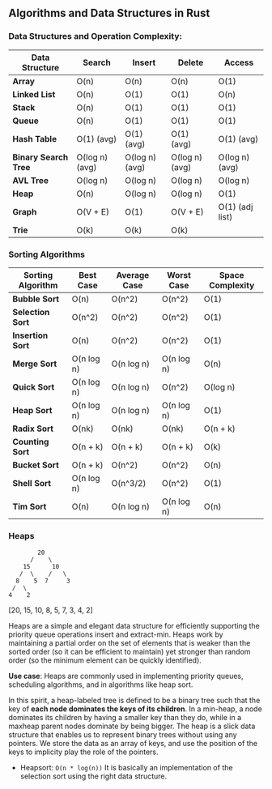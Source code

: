 ## Algorithms and Data Structures in Rust


### Data Structures and Operation Complexity:

| **Data Structure**     | **Search**        | **Insert**        | **Delete**        | **Access**       |
|------------------------|-------------------|-------------------|-------------------|------------------|
| **Array**              | O(n)              | O(n)              | O(n)              | O(1)             |
| **Linked List**        | O(n)              | O(1)              | O(1)              | O(n)             |
| **Stack**              | O(n)              | O(1)              | O(1)              | O(1)             |
| **Queue**              | O(n)              | O(1)              | O(1)              | O(1)             |
| **Hash Table**         | O(1) (avg)        | O(1) (avg)        | O(1) (avg)        | O(1) (avg)       |
| **Binary Search Tree** | O(log n) (avg)    | O(log n) (avg)    | O(log n) (avg)    | O(log n) (avg)   |
| **AVL Tree**           | O(log n)          | O(log n)          | O(log n)          | O(log n)         |
| **Heap**               | O(n)              | O(log n)          | O(log n)          | O(1)             |
| **Graph**              | O(V + E)          | O(1)              | O(V + E)          | O(1) (adj list)  |
| **Trie**               | O(k)              | O(k)              | O(k)   

### Sorting Algorithms

| **Sorting Algorithm**      | **Best Case**     | **Average Case**   | **Worst Case**    | **Space Complexity** |
|----------------------------|-------------------|--------------------|-------------------|----------------------|
| **Bubble Sort**            | O(n)              | O(n^2)             | O(n^2)            | O(1)                 |
| **Selection Sort**         | O(n^2)            | O(n^2)             | O(n^2)            | O(1)                 |
| **Insertion Sort**         | O(n)              | O(n^2)             | O(n^2)            | O(1)                 |
| **Merge Sort**             | O(n log n)        | O(n log n)         | O(n log n)        | O(n)                 |
| **Quick Sort**             | O(n log n)        | O(n log n)         | O(n^2)            | O(log n)             |
| **Heap Sort**              | O(n log n)        | O(n log n)         | O(n log n)        | O(1)                 |
| **Radix Sort**             | O(nk)             | O(nk)              | O(nk)             | O(n + k)             |
| **Counting Sort**          | O(n + k)          | O(n + k)           | O(n + k)          | O(k)                 |
| **Bucket Sort**            | O(n + k)          | O(n^2)             | O(n^2)            | O(n)                 |
| **Shell Sort**             | O(n log n)        | O(n^3/2)           | O(n^2)            | O(1)                 |
| **Tim Sort**               | O(n)              | O(n log n)         | O(n log n)        | O(n)                 |


### Heaps
            20
          /    \
        15      10
       /  \    /   \
      8    5  7     3
     /  \
    4    2

[20, 15, 10, 8, 5, 7, 3, 4, 2]


Heaps are a simple and elegant data structure for efficiently supporting the 
priority queue operations insert and extract-min. Heaps work by maintaining a
partial order on the set of elements that is weaker than the sorted order (so it
can be efficient to maintain) yet stronger than random order (so the minimum
element can be quickly identified).

**Use case**: Heaps are commonly used in implementing priority queues, scheduling algorithms, and in algorithms like heap sort.

In this spirit, a heap-labeled tree is defined to be a binary tree such that
the key of **each node dominates the keys of its children**. In a min-heap, a node
dominates its children by having a smaller key than they do, while in a maxheap
parent nodes dominate by being bigger.
The heap is a slick data structure that enables
us to represent binary trees without using any pointers. 
We store the data as an array of keys, and use the position of the keys to implicity play the role of the pointers.

- Heapsort:
`O(n * log(n))`
It is basically an implementation of the selection sort using the right data structure.  



